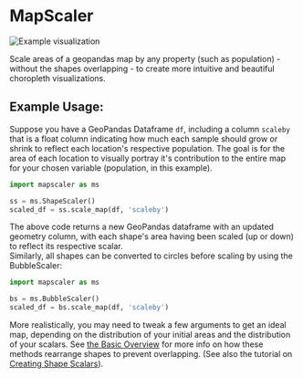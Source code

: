 # MapScaler
![Example visualization](/images/header.png)

Scale areas of a geopandas map by any property (such as population) - without the shapes overlapping - to create more intuitive and beautiful choropleth visualizations.


## Example Usage:
Suppose you have a GeoPandas Dataframe `df`, including a column `scaleby` that is a float column indicating how much each sample should grow or shrink to reflect each location's respective population. The goal is for the area of each location to visually portray it's contribution to the entire map for your chosen variable (population, in this example).     
```python
import mapscaler as ms

ss = ms.ShapeScaler()
scaled_df = ss.scale_map(df, 'scaleby')
```
The above code returns a new GeoPandas dataframe with an updated geometry column, with each shape's area having been scaled (up or down) to reflect its respective scalar.  
Similarly, all shapes can be converted to circles before scaling by using the BubbleScaler:

```python
import mapscaler as ms

bs = ms.BubbleScaler()
scaled_df = bs.scale_map(df, 'scaleby')
```
More realistically, you may need to tweak a few arguments to get an ideal map, depending on the distribution of your initial areas and the distribution of your scalars. See [the Basic Overview](Overview.md) for more info on how these methods rearrange shapes to prevent overlapping. (See also the tutorial on [Creating Shape Scalars](CreatingShapeScalars.md)).    

